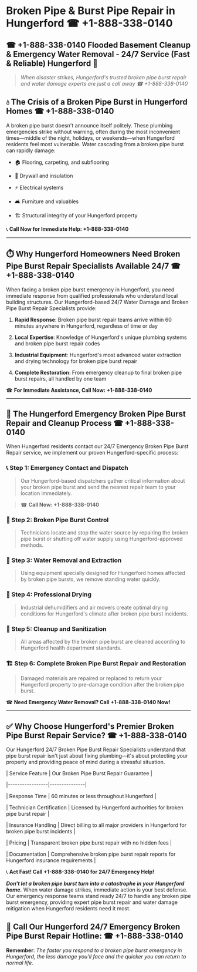 # Broken Pipe & Burst Pipe Repair in Hungerford ☎ +1-888-338-0140  
## ☎ +1-888-338-0140 Flooded Basement Cleanup & Emergency Water Removal - 24/7 Service (Fast & Reliable) Hungerford 🚨  

> *When disaster strikes, Hungerford's trusted broken pipe burst repair and water damage experts are just a call away ☎ +1-888-338-0140*  

## 💧 The Crisis of a Broken Pipe Burst in Hungerford Homes ☎ +1-888-338-0140  

A broken pipe burst doesn't announce itself politely. These plumbing emergencies strike without warning, often during the most inconvenient times—middle of the night, holidays, or weekends—when Hungerford residents feel most vulnerable. Water cascading from a broken pipe burst can rapidly damage:  

* 🏠 Flooring, carpeting, and subflooring  
* 🧱 Drywall and insulation  
* ⚡ Electrical systems  
* 🛋️ Furniture and valuables  
* 🏗️ Structural integrity of your Hungerford property  

📞 **Call Now for Immediate Help: +1-888-338-0140**  

---  

## ⏱️ Why Hungerford Homeowners Need Broken Pipe Burst Repair Specialists Available 24/7 ☎ +1-888-338-0140  

When facing a broken pipe burst emergency in Hungerford, you need immediate response from qualified professionals who understand local building structures. Our Hungerford-based 24/7 Water Damage and Broken Pipe Burst Repair Specialists provide:  

1. **Rapid Response**: Broken pipe burst repair teams arrive within 60 minutes anywhere in Hungerford, regardless of time or day  
2. **Local Expertise**: Knowledge of Hungerford's unique plumbing systems and broken pipe burst repair codes  
3. **Industrial Equipment**: Hungerford's most advanced water extraction and drying technology for broken pipe burst repair  
4. **Complete Restoration**: From emergency cleanup to final broken pipe burst repairs, all handled by one team  

☎ **For Immediate Assistance, Call Now: +1-888-338-0140**  

---  

## 🔧 The Hungerford Emergency Broken Pipe Burst Repair and Cleanup Process ☎ +1-888-338-0140  

When Hungerford residents contact our 24/7 Emergency Broken Pipe Burst Repair service, we implement our proven Hungerford-specific process:  

### 📞 Step 1: Emergency Contact and Dispatch  
> Our Hungerford-based dispatchers gather critical information about your broken pipe burst and send the nearest repair team to your location immediately.  
> ☎ **Call Now: +1-888-338-0140**  

### 🚿 Step 2: Broken Pipe Burst Control  
> Technicians locate and stop the water source by repairing the broken pipe burst or shutting off water supply using Hungerford-approved methods.  

### 🌊 Step 3: Water Removal and Extraction  
> Using equipment specially designed for Hungerford homes affected by broken pipe bursts, we remove standing water quickly.  

### 💨 Step 4: Professional Drying  
> Industrial dehumidifiers and air movers create optimal drying conditions for Hungerford's climate after broken pipe burst incidents.  

### 🧼 Step 5: Cleanup and Sanitization  
> All areas affected by the broken pipe burst are cleaned according to Hungerford health department standards.  

### 🏗️ Step 6: Complete Broken Pipe Burst Repair and Restoration  
> Damaged materials are repaired or replaced to return your Hungerford property to pre-damage condition after the broken pipe burst.  

☎ **Need Emergency Water Removal? Call +1-888-338-0140 Now!**  

---  

## ✅ Why Choose Hungerford's Premier Broken Pipe Burst Repair Service? ☎ +1-888-338-0140  

Our Hungerford 24/7 Broken Pipe Burst Repair Specialists understand that pipe burst repair isn't just about fixing plumbing—it's about protecting your property and providing peace of mind during a stressful situation.  

| Service Feature | Our Broken Pipe Burst Repair Guarantee |  
|-----------------|---------------|  
| Response Time | 60 minutes or less throughout Hungerford |  
| Technician Certification | Licensed by Hungerford authorities for broken pipe burst repair |  
| Insurance Handling | Direct billing to all major providers in Hungerford for broken pipe burst incidents |  
| Pricing | Transparent broken pipe burst repair with no hidden fees |  
| Documentation | Comprehensive broken pipe burst repair reports for Hungerford insurance requirements |  

📞 **Act Fast! Call +1-888-338-0140 for 24/7 Emergency Help!**  

***Don't let a broken pipe burst turn into a catastrophe in your Hungerford home.*** When water damage strikes, immediate action is your best defense. Our emergency response teams stand ready 24/7 to handle any broken pipe burst emergency, providing expert pipe burst repair and water damage mitigation when Hungerford residents need it most.  

## 📱 Call Our Hungerford 24/7 Emergency Broken Pipe Burst Repair Hotline: ☎ +1-888-338-0140  

**Remember**: *The faster you respond to a broken pipe burst emergency in Hungerford, the less damage you'll face and the quicker you can return to normal life.*